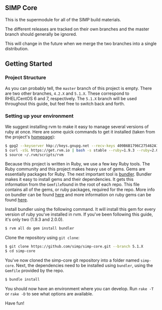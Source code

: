 ## SIMP Core

This is the supermodule for all of the SIMP build materials.

The different releases are tracked on their own branches and the master branch
should generally be ignored.

This will change in the future when we merge the two branches into a single distribution.

## Getting Started

### Project Structure
As you can probably tell, the `master` branch of this project is empty. There are two other branches, `4.2.X` and `5.1.X`. These correspond to RHEL/CentOS 6 and 7, respectively. The `5.1.X` branch will be used throughout this guide, but feel free to switch back and forth. 

### Setting up your environment 
We suggest installing rvm to make it easy to manage several versions of ruby at once. Here are some quick commands to get it installed (taken from the project's [homepage](https://rvm.io)):
```bash
$ gpg2 --keyserver hkp://keys.gnupg.net --recv-keys 409B6B1796C275462A1703113804BB82D39DC0E3
$ curl -sSL https://get.rvm.io | bash -s stable --ruby=1.9.3 --ruby=2.0.0
$ source ~/.rvm/scripts/rvm
```
Because this project is written in Ruby, we use a few key Ruby tools. The Ruby community and this project makes heavy use of gems. Gems are essentially packages for Ruby. 
The next important tool is [bundler](http://bundler.io/). Bundler makes it easy to install gems and their dependencies. It gets this information from the `Gemfile`found in the root of each repo. This file contains all of the gems, or ruby packages, required for the repo. 
More info on bundler can be found [here](http://bundler.io/rationale.html) and more information on ruby gems can be found [here](http://guides.rubygems.org/what-is-a-gem/).

Install bundler using the following command. It will install this gem for every version of ruby you've installed in rvm. If you've been following this guide, it's only two (1.9.3 and 2.0.0).
```bash
$ rvm all do gem install bundler
```

Clone the repository using `git clone`:
```bash
$ git clone https://github.com/simp/simp-core.git --branch 5.1.X
$ cd simp-core
```
You've now cloned the simp-core git repository into a folder named `simp-core`. Next, the dependencies need to be installed using `bundler`, using the `Gemfile` provided by the repo.
```bash
$ bundle install 
```

You should now have an environment where you can develop. Run `rake -T` or `rake -D` to see what options are available. 

Have fun!
